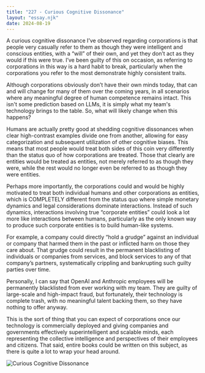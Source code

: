 ```yaml
---
title: "227 - Curious Cognitive Dissonance"
layout: "essay.njk"
date: 2024-08-19
---
```


A curious cognitive dissonance I’ve observed regarding corporations is that people very casually refer to them as though they were intelligent and conscious entities, with a “will” of their own, and yet they don’t act as they would if this were true. I’ve been guilty of this on occasion, as referring to corporations in this way is a hard habit to break, particularly when the corporations you refer to the most demonstrate highly consistent traits. 

Although corporations obviously don’t have their own minds today, that can and will change for many of them over the coming years, in all scenarios where any meaningful degree of human competence remains intact. This isn't some prediction based on LLMs, it is simply what my team's technology brings to the table. So, what will likely change when this happens?

Humans are actually pretty good at shedding cognitive dissonances when clear high-contrast examples divide one from another, allowing for easy categorization and subsequent utilization of other cognitive biases. This means that most people would treat both sides of this coin very differently than the status quo of how corporations are treated. Those that clearly are entities would be treated as entities, not merely referred to as though they were, while the rest would no longer even be referred to as though they were entities.

Perhaps more importantly, the corporations could and would be highly motivated to treat both individual humans and other corporations as entities, which is COMPLETELY different from the status quo where simple monetary dynamics and legal considerations dominate interactions. Instead of such dynamics, interactions involving true “corporate entities” could look a lot more like interactions between humans, particularly as the only known way to produce such corporate entities is to build human-like systems.

For example, a company could directly “hold a grudge” against an individual or company that harmed them in the past or inflicted harm on those they care about. That grudge could result in the permanent blacklisting of individuals or companies from services, and block services to any of that company’s partners, systematically crippling and bankrupting such guilty parties over time.

Personally, I can say that OpenAI and Anthropic employees will be permanently blacklisted from ever working with my team. They are guilty of large-scale and high-impact fraud, but fortunately, their technology is complete trash, with no meaningful talent backing them, so they have nothing to offer anyway. 

This is the sort of thing that you can expect of corporations once our technology is commercially deployed and giving companies and governments effectively superintelligent and scalable minds, each representing the collective intelligence and perspectives of their employees and citizens. That said, entire books could be written on this subject, as there is quite a lot to wrap your head around.

![Curious Cognitive Dissonance](https://media.licdn.com/dms/image/v2/D5622AQGH2qjM6BqZnQ/feedshare-shrink_800/feedshare-shrink_800/0/1721789441988?e=1737590400&v=beta&t=C6TuPPK8l_gAvYM02ULzg9yAL4axaeqOCq53Q1QxXAc)